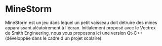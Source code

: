 # MineStorm

MineStorm est un jeu dans lequel un petit vaisseau doit détruire des mines apparaissant aléatoirement à l'écran.
Initialement proposé avec le Vectrex de Smith Engineering, nous vous proposons ici une version Qt-C++ (développée dans le cadre d'un projet scolaire).
